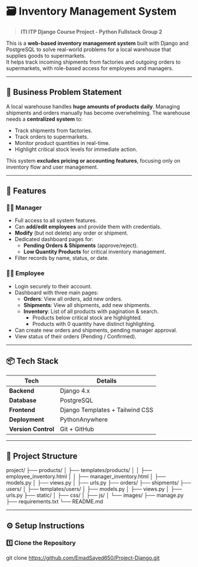 # 🗃️ Inventory Management System

> **ITI ITP Django Course Project - Python Fullstack Group 2**

This is a **web-based inventory management system** built with Django and PostgreSQL to solve real-world problems for a local warehouse that supplies goods to supermarkets.  
It helps track incoming shipments from factories and outgoing orders to supermarkets, with role-based access for employees and managers.

---

## 🏢 Business Problem Statement

A local warehouse handles **huge amounts of products daily**. Managing shipments and orders manually has become overwhelming. The warehouse needs a **centralized system** to:

- Track shipments from factories.  
- Track orders to supermarkets.  
- Monitor product quantities in real-time.  
- Highlight critical stock levels for immediate action.

This system **excludes pricing or accounting features**, focusing only on inventory flow and user management.

---

## 🚀 Features

### 👨‍💼 Manager
- Full access to all system features.
- Can **add/edit employees** and provide them with credentials.
- **Modify** (but not delete) any order or shipment.
- Dedicated dashboard pages for:
  - **Pending Orders & Shipments** (approve/reject).
  - **Low Quantity Products** for critical inventory management.
- Filter records by name, status, or date.

### 👨‍🔧 Employee
- Login securely to their account.
- Dashboard with three main pages:
  - **Orders**: View all orders, add new orders.
  - **Shipments**: View all shipments, add new shipments.
  - **Inventory**: List of all products with pagination & search.
    - Products below critical stock are highlighted.
    - Products with 0 quantity have distinct highlighting.
- Can create new orders and shipments, pending manager approval.
- View status of their orders (Pending / Confirmed).

---

## 📦 Tech Stack

| Tech            | Details                |
|-----------------|------------------------|
| **Backend**     | Django 4.x             |
| **Database**    | PostgreSQL             |
| **Frontend**    | Django Templates + Tailwind CSS |
| **Deployment**  | PythonAnywhere          |
| **Version Control** | Git + GitHub        |

---

## 📂 Project Structure

project/
├── products/
│ ├── templates/products/
│ │ ├── employee_inventory.html
│ │ ├── manager_inventory.html
│ ├── models.py
│ ├── views.py
│ ├── urls.py
├── orders/
├── shipments/
├── users/
│ ├── templates/users/
│ ├── models.py
│ ├── views.py
│ ├── urls.py
├── static/
│ ├── css/
│ ├── js/
│ └── images/
├── manage.py
├── requirements.txt
└── README.md


---

## ⚙️ Setup Instructions

### 1️⃣ Clone the Repository
git clone https://github.com/EmadSayed650/Project-Django.git

